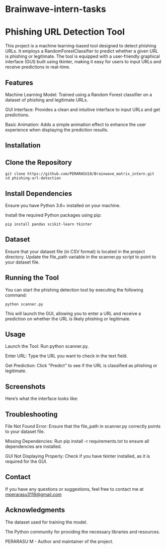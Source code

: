 # Brainwave-intern-tasks

# Phishing URL Detection Tool

This project is a machine learning-based tool designed to detect phishing URLs. It employs a RandomForestClassifier to predict whether a given URL is phishing or legitimate. The tool is equipped with a user-friendly graphical interface (GUI) built using tkinter, making it easy for users to input URLs and receive predictions in real-time.

## Features

Machine Learning Model: Trained using a Random Forest classifier on a dataset of phishing and legitimate URLs.
    
GUI Interface: Provides a clean and intuitive interface to input URLs and get predictions.
    
Basic Animation: Adds a simple animation effect to enhance the user experience when displaying the prediction results.

## Installation
 ## Clone the Repository
```
git clone https://github.com/PERARASU10/Brainwave_matrix_intern.git
cd phishing-url-detection
```

## Install Dependencies

Ensure you have Python 3.6+ installed on your machine.

Install the required Python packages using pip:

```
pip install pandas scikit-learn tkinter

```

## Dataset

Ensure that your dataset file (in CSV format) is located in the project directory. Update the file_path variable in the scanner.py script to point to your dataset file.

## Running the Tool

You can start the phishing detection tool by executing the following command:
```
python scanner.py
```
This will launch the GUI, allowing you to enter a URL and receive a prediction on whether the URL is likely phishing or legitimate.

## Usage

Launch the Tool: Run python scanner.py.

Enter URL: Type the URL you want to check in the text field.

Get Prediction: Click "Predict" to see if the URL is classified as phishing or legitimate.

## Screenshots

Here’s what the interface looks like:


## Troubleshooting

File Not Found Error: Ensure that the file_path in scanner.py correctly points to your dataset file.
    
Missing Dependencies: Run pip install -r requirements.txt to ensure all dependencies are installed.
    
GUI Not Displaying Properly: Check if you have tkinter installed, as it is required for the GUI.

## Contact

If you have any questions or suggestions, feel free to contact me at mperarasu3116@gmail.com

## Acknowledgments

The dataset used for training the model.

The Python community for providing the necessary libraries and resources.

PERARASU M - Author and maintainer of the project.
